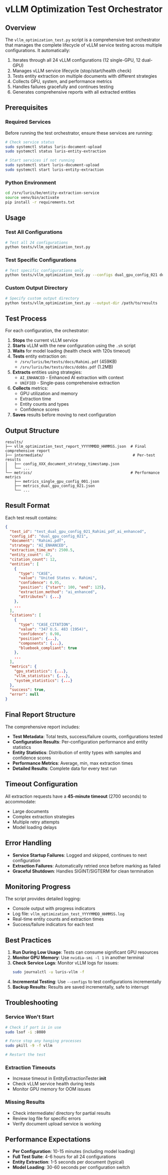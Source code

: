 # vLLM Optimization Test Orchestrator

## Overview

The `vllm_optimization_test.py` script is a comprehensive test orchestrator that manages the complete lifecycle of vLLM service testing across multiple configurations. It automatically:

1. Iterates through all 24 vLLM configurations (12 single-GPU, 12 dual-GPU)
2. Manages vLLM service lifecycle (stop/start/health check)
3. Tests entity extraction on multiple documents with different strategies
4. Collects GPU, system, and performance metrics
5. Handles failures gracefully and continues testing
6. Generates comprehensive reports with all extracted entities

## Prerequisites

### Required Services

Before running the test orchestrator, ensure these services are running:

```bash
# Check service status
sudo systemctl status luris-document-upload
sudo systemctl status luris-entity-extraction

# Start services if not running
sudo systemctl start luris-document-upload
sudo systemctl start luris-entity-extraction
```

### Python Environment

```bash
cd /srv/luris/be/entity-extraction-service
source venv/bin/activate
pip install -r requirements.txt
```

## Usage

### Test All Configurations

```bash
# Test all 24 configurations
python tests/vllm_optimization_test.py
```

### Test Specific Configurations

```bash
# Test specific configurations only
python tests/vllm_optimization_test.py --configs dual_gpu_config_021 dual_gpu_config_022 single_gpu_config_001
```

### Custom Output Directory

```bash
# Specify custom output directory
python tests/vllm_optimization_test.py --output-dir /path/to/results
```

## Test Process

For each configuration, the orchestrator:

1. **Stops** the current vLLM service
2. **Starts** vLLM with the new configuration using the `.sh` script
3. **Waits** for model loading (health check with 120s timeout)
4. **Tests** entity extraction on:
   - `/srv/luris/be/tests/docs/Rahimi.pdf` (459KB)
   - `/srv/luris/be/tests/docs/dobbs.pdf` (1.2MB)
5. **Extracts** entities using strategies:
   - `AI_ENHANCED` - Enhanced AI extraction with context
   - `UNIFIED` - Single-pass comprehensive extraction
6. **Collects** metrics:
   - GPU utilization and memory
   - Extraction time
   - Entity counts and types
   - Confidence scores
7. **Saves** results before moving to next configuration

## Output Structure

```
results/
├── vllm_optimization_test_report_YYYYMMDD_HHMMSS.json  # Final comprehensive report
├── intermediate/                                        # Per-test results
│   ├── config_XXX_document_strategy_timestamp.json
│   └── ...
└── metrics/                                            # Performance metrics
    ├── metrics_single_gpu_config_001.json
    ├── metrics_dual_gpu_config_021.json
    └── ...
```

## Result Format

Each test result contains:

```json
{
  "test_id": "test_dual_gpu_config_021_Rahimi_pdf_ai_enhanced",
  "config_id": "dual_gpu_config_021",
  "document": "Rahimi.pdf",
  "strategy": "AI_ENHANCED",
  "extraction_time_ms": 2500.5,
  "entity_count": 47,
  "citation_count": 12,
  "entities": [
    {
      "type": "CASE",
      "value": "United States v. Rahimi",
      "confidence": 0.95,
      "position": {"start": 100, "end": 125},
      "extraction_method": "ai_enhanced",
      "attributes": {...}
    },
    ...
  ],
  "citations": [
    {
      "type": "CASE_CITATION",
      "value": "347 U.S. 483 (1954)",
      "confidence": 0.98,
      "position": {...},
      "components": {...},
      "bluebook_compliant": true
    },
    ...
  ],
  "metrics": {
    "gpu_statistics": {...},
    "vllm_statistics": {...},
    "system_statistics": {...}
  },
  "success": true,
  "error": null
}
```

## Final Report Structure

The comprehensive report includes:

- **Test Metadata**: Total tests, success/failure counts, configurations tested
- **Configuration Results**: Per-configuration performance and entity statistics
- **Entity Statistics**: Distribution of entity types with samples and confidence scores
- **Performance Metrics**: Average, min, max extraction times
- **Detailed Results**: Complete data for every test run

## Timeout Configuration

All extraction requests have a **45-minute timeout** (2700 seconds) to accommodate:
- Large documents
- Complex extraction strategies
- Multiple retry attempts
- Model loading delays

## Error Handling

- **Service Startup Failures**: Logged and skipped, continues to next configuration
- **Extraction Failures**: Automatically retried once before marking as failed
- **Graceful Shutdown**: Handles SIGINT/SIGTERM for clean termination

## Monitoring Progress

The script provides detailed logging:
- Console output with progress indicators
- Log file: `vllm_optimization_test_YYYYMMDD_HHMMSS.log`
- Real-time entity counts and extraction times
- Success/failure indicators for each test

## Best Practices

1. **Run During Low Usage**: Tests can consume significant GPU resources
2. **Monitor GPU Memory**: Use `nvidia-smi -l 1` in another terminal
3. **Check Service Logs**: Monitor vLLM logs for issues:
   ```bash
   sudo journalctl -u luris-vllm -f
   ```
4. **Incremental Testing**: Use `--configs` to test configurations incrementally
5. **Backup Results**: Results are saved incrementally, safe to interrupt

## Troubleshooting

### Service Won't Start
```bash
# Check if port is in use
sudo lsof -i :8080

# Force stop any hanging processes
sudo pkill -9 -f vllm

# Restart the test
```

### Extraction Timeouts
- Increase timeout in EntityExtractionTester.__init__
- Check vLLM service health during tests
- Monitor GPU memory for OOM issues

### Missing Results
- Check intermediate/ directory for partial results
- Review log file for specific errors
- Verify document upload service is working

## Performance Expectations

- **Per Configuration**: 10-15 minutes (including model loading)
- **Full Test Suite**: 4-6 hours for all 24 configurations
- **Entity Extraction**: 1-5 seconds per document (typical)
- **Model Loading**: 30-60 seconds per configuration switch